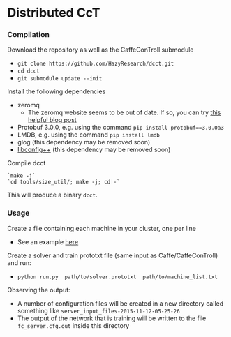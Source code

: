 # Distributed CcT

### Compilation

Download the repository as well as the CaffeConTroll submodule

  - `git clone https://github.com/HazyResearch/dcct.git`
  - `cd dcct`
  - `git submodule update --init`

Install the following dependencies

  - zeromq
     - The zeromq website seems to be out of date. If so, you can try [this helpful blog post](https://tuananh.org/2015/06/16/how-to-install-zeromq-on-ubuntu/)
  - Protobuf 3.0.0, e.g. using the command `pip install protobuf==3.0.0a3`
  - LMDB, e.g. using the command `pip install lmdb`
  - glog (this dependency may be removed soon)
  - [libconfig++](http://www.hyperrealm.com/libconfig/) (this dependency may be removed soon)
  
Compile dcct

    `make -j`
    `cd tools/size_util/; make -j; cd -`
    
This will produce a binary `dcct`.

### Usage

Create a file containing each machine in your cluster, one per line
  - See an example [here](example/machine_list.txt)

Create a solver and train prototxt file (same input as Caffe/CaffeConTroll) and run:

  - `python run.py  path/to/solver.prototxt  path/to/machine_list.txt`

Observing the output:

  - A number of configuration files will be created in a new directory called something like `server_input_files-2015-11-12-05-25-26`
  - The output of the network that is training will be written to the file `fc_server.cfg.out` inside this directory
